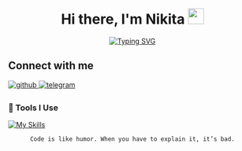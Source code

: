 <h1 align="center">Hi there, I'm Nikita <img src="https://github.com/blackcater/blackcater/raw/main/images/Hi.gif" height="32"/></h1>

<div align="center">
  <a href="https://git.io/typing-svg"><img src="https://readme-typing-svg.demolab.com?font=Fira+Code&weight=600&duration=5000&pause=5000&center=true&vCenter=true&width=750&height=40&lines=A+passionate+developer+who+loves+building+things+with+code!" alt="Typing SVG" /></a>
</div>

## Connect with me

<div>
<a href="https://github.com/foreverflyyy/foreverflyyy/" target="_blank">
<img src=https://img.shields.io/badge/github-%2324292e.svg?&style=for-the-badge&logo=github&logoColor=white alt=github style="margin-bottom: 5px;" />
</a>
<a href="https://t.me/foreverflyyy" target="_blank">
<img src=https://img.shields.io/badge/telegram-%2300acee.svg?&style=for-the-badge&logo=telegram&logoColor=white alt=telegram style="margin-bottom: 5px;" />
</a>
</div>

### 🧰 Tools I Use

[![My Skills](https://skillicons.dev/icons?i=js,ts,react,nextjs,tailwind,redux,graphql,webpack,nodejs,nestjs,mongodb,docker)](https://skillicons.dev) 

<div align="center">
  
```diff
Code is like humor. When you have to explain it, it’s bad.
```
  
</div>
